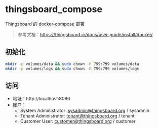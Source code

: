 # thingsboard_compose

Thingsboard 的 docker-compose 部署

> 参考文档：https://thingsboard.io/docs/user-guide/install/docker/

## 初始化

```bash
mkdir -p volumes/data && sudo chown -R 799:799 volumes/data
mkdir -p volumes/logs && sudo chown -R 799:799 volumes/logs
```

## 访问
- 地址：http://localhost:8080
- 账户：
    - System Administrator: sysadmin@thingsboard.org / sysadmin
    - Tenant Administrator: tenant@thingsboard.org / tenant
    - Customer User: customer@thingsboard.org / customer
